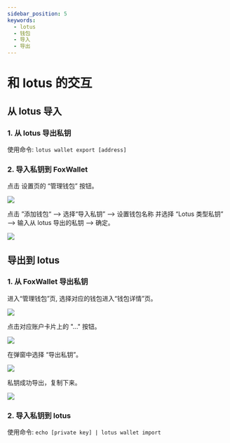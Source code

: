 ```yaml
---
sidebar_position: 5
keywords:
  - lotus
  - 钱包
  - 导入
  - 导出
---
```


# 和 lotus 的交互

## 从 lotus 导入
### 1. 从 lotus 导出私钥

使用命令: `lotus wallet export [address]`

### 2. 导入私钥到 FoxWallet

点击 设置页的 “管理钱包” 按钮。

![](../img/add-wallet-2.webp)

点击 ”添加钱包“ —> 选择“导入私钥” —> 设置钱包名称 并选择 “Lotus 类型私钥” —> 输入从 lotus 导出的私钥 —> 确定。

![](../img/import-lotus.webp)

## 导出到 lotus
### 1. 从 FoxWallet 导出私钥

进入“管理钱包”页, 选择对应的钱包进入“钱包详情”页。

![](../img/add-wallet-2.webp)

点击对应账户卡片上的 "..." 按钮。  

![](../img/export-1.webp)

在弹窗中选择 “导出私钥”。

![](../img/export-2.webp)

私钥成功导出，复制下来。  

![](../img/export-3.webp)

### 2. 导入私钥到 lotus  

使用命令: `echo [private key] | lotus wallet import`